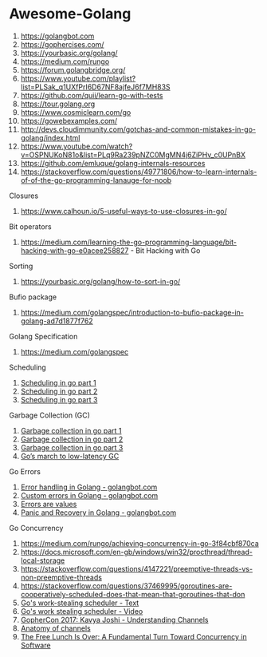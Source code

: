 # Awesome-Golang


1.  https://golangbot.com
2.  https://gophercises.com/
3.  https://yourbasic.org/golang/
4.  https://medium.com/rungo
5.  https://forum.golangbridge.org/
6.  https://www.youtube.com/playlist?list=PLSak_q1UXfPrI6D67NF8ajfeJ6f7MH83S
8.  https://github.com/quii/learn-go-with-tests
9.  https://tour.golang.org
10. https://www.cosmiclearn.com/go
11. https://gowebexamples.com/
12. http://devs.cloudimmunity.com/gotchas-and-common-mistakes-in-go-golang/index.html
13. https://www.youtube.com/watch?v=OSPNUKoN81o&list=PLq9Ra239pNZC0MgMN4j6ZiPHv_c0UPnBX
14. https://github.com/emluque/golang-internals-resources
15. https://stackoverflow.com/questions/49771806/how-to-learn-internals-of-of-the-go-programming-lanauge-for-noob


Closures
  1.  https://www.calhoun.io/5-useful-ways-to-use-closures-in-go/

Bit operators
  1.  https://medium.com/learning-the-go-programming-language/bit-hacking-with-go-e0acee258827 - Bit Hacking with Go

Sorting
  1.  https://yourbasic.org/golang/how-to-sort-in-go/
  
  
Bufio package
  1. https://medium.com/golangspec/introduction-to-bufio-package-in-golang-ad7d1877f762
  
 
Golang Specification
  1. https://medium.com/golangspec
 
Scheduling
  1. <a href="https://www.ardanlabs.com/blog/2018/08/scheduling-in-go-part1.html">Scheduling in go part 1</a>
  2. <a href="https://www.ardanlabs.com/blog/2018/08/scheduling-in-go-part2.html">Scheduling in go part 2</a>
  3. <a href="https://www.ardanlabs.com/blog/2018/12/scheduling-in-go-part3.html">Scheduling in go part 3</a>

Garbage Collection (GC)
  1.  <a href="https://www.ardanlabs.com/blog/2018/12/garbage-collection-in-go-part1-semantics.html">Garbage collection in go part 1</a>
  2.  <a href="https://www.ardanlabs.com/blog/2019/05/garbage-collection-in-go-part2-gctraces.html">Garbage collection in go part 2</a>
  3.  <a href="https://www.ardanlabs.com/blog/2019/07/garbage-collection-in-go-part3-gcpacing.html">Garbage collection in go part 3</a>
  4.  <a href="https://blog.twitch.tv/gos-march-to-low-latency-gc-a6fa96f06eb7">Go’s march to low-latency GC</a>
 
Go Errors
  1.  <a href="https://golangbot.com/error-handling/">Error handling in Golang - golangbot.com</a>
  2.  <a href="https://golangbot.com/custom-errors/">Custom errors in Golang - golangbot.com</a>
  3.  <a href="https://blog.golang.org/errors-are-values">Errors are values</a>
  4.  <a href="https://golangbot.com/panic-and-recover/">Panic and Recovery in Golang - golangbot.com</a>

Go Concurrency
  1.  https://medium.com/rungo/achieving-concurrency-in-go-3f84cbf870ca
  2.  https://docs.microsoft.com/en-gb/windows/win32/procthread/thread-local-storage
  3.  https://stackoverflow.com/questions/4147221/preemptive-threads-vs-non-preemptive-threads
  4.  https://stackoverflow.com/questions/37469995/goroutines-are-cooperatively-scheduled-does-that-mean-that-goroutines-that-don
  5.  <a href="https://rakyll.org/scheduler/">Go's work-stealing scheduler - Text</a>
  6.  <a href="https://www.youtube.com/watch?v=Yx6FBsGNOp4">Go's work stealing scheduler - Video</a>
  7.  <a href="https://www.youtube.com/watch?v=KBZlN0izeiY">GopherCon 2017: Kavya Joshi - Understanding Channels</a>
  8.  <a href="https://medium.com/rungo/anatomy-of-channels-in-go-concurrency-in-go-1ec336086adb">Anatomy of channels</a>
  9.  <a href="http://www.gotw.ca/publications/concurrency-ddj.htm">The Free Lunch Is Over: A Fundamental Turn Toward Concurrency in Software</a>
